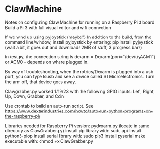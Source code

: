 # ClawMachine
Notes on configuring Claw Machine for running on a Raspberry Pi 3 board
Build a Pi 3 with full visual editor and wifi connection 

If we wind up using pyjoystick (maybe?)
In addition to the build, from the command line/window, install pyjoystick by entering:
pip install pyjoystick   (wait a bit, it goes out and downloads 2MB of stuff, 3 progress bars)

In test.py, the connection string is dexarm = Dexarm(port="/dev/ttyACM1") or ACM0 - depends on where plugged in.

By way of troubleshooting, when the rotrics/Dexarm is plugged into a usb port, you can
type lsusb and see a device called STMicroelectronics.  Turn the arm off, that device goes away.

Clawgrabber.py worked 1/19/23 with the following GPIO inputs: 
Left, Right, Up, Down, Grabber, and Coin

Use crontab to build an auto-run script. 
See https://www.dexterindustries.com/howto/auto-run-python-programs-on-the-raspberry-pi/

Libraries needed for Raspberry Pi version:
pydexarm.py  (locate in same directory as ClawGrabber.py)
install pip library with: sudo apt install python3-piop
install serial library with: sudo pip3 install pyserial
make executable with: chmod +x ClawGrabber.py
